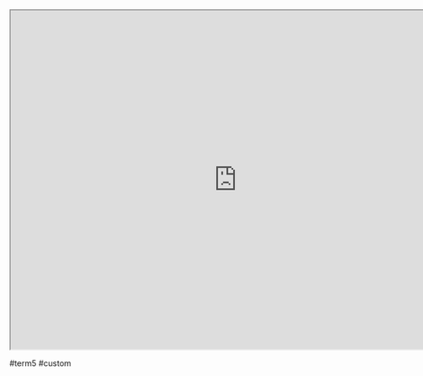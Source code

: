 
<iframe src="https://istd.sutd.edu.sg/undergraduate/courses/50050-discrete-mathematics-and-algorithm-design" width="800" height="600">
</iframe>

#term5 
#custom